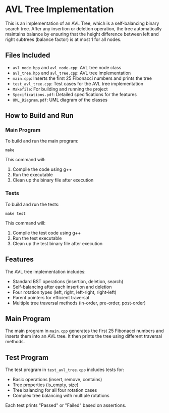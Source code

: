 # AVL Tree Implementation

This is an implementation of an AVL Tree, which is a self-balancing binary search tree. After any insertion or deletion operation, the tree automatically maintains balance by ensuring that the height difference between left and right subtrees (balance factor) is at most 1 for all nodes.

## Files Included

- `avl_node.hpp` and `avl_node.cpp`: AVL tree node class
- `avl_tree.hpp` and `avl_tree.cpp`: AVL tree implementation
- `main.cpp`: Inserts the first 25 Fibonacci numbers and prints the tree
- `test_avl_tree.cpp`: Test cases for the AVL tree implementation
- `Makefile`: For building and running the project
- `Specifications.pdf`: Detailed specifications for the features
- `UML_Diagram.pdf`: UML diagram of the classes

## How to Build and Run

### Main Program

To build and run the main program:

```
make
```

This command will:
1. Compile the code using g++
2. Run the executable
3. Clean up the binary file after execution

### Tests

To build and run the tests:

```
make test
```

This command will:
1. Compile the test code using g++
2. Run the test executable
3. Clean up the test binary file after execution

## Features

The AVL tree implementation includes:

- Standard BST operations (insertion, deletion, search)
- Self-balancing after each insertion and deletion
- Four rotation types (left, right, left-right, right-left)
- Parent pointers for efficient traversal
- Multiple tree traversal methods (in-order, pre-order, post-order)

## Main Program

The main program in `main.cpp` generates the first 25 Fibonacci numbers and inserts them into an AVL tree. It then prints the tree using different traversal methods.

## Test Program

The test program in `test_avl_tree.cpp` includes tests for:
- Basic operations (insert, remove, contains)
- Tree properties (is_empty, size)
- Tree balancing for all four rotation cases
- Complex tree balancing with multiple rotations

Each test prints "Passed" or "Failed" based on assertions.